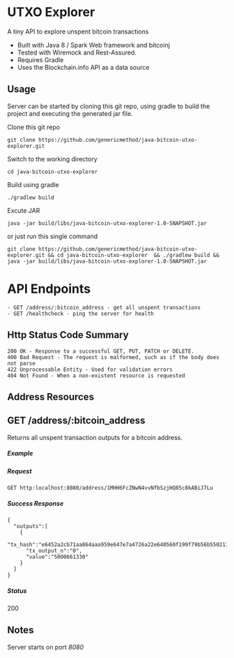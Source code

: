 # UTXO Explorer

A tiny API to explore unspent bitcoin transactions

- Built with Java 8 / Spark Web framework and bitcoinj
- Tested with Wiremock and Rest-Assured.
- Requires Gradle
- Uses the Blockchain.info API as a data source


## Usage

Server can be started by cloning this git repo, using gradle to build the project and executing
the generated jar file.

Clone this git repo
```
git clone https://github.com/genericmethod/java-bitcoin-utxo-explorer.git
```

Switch to the working directory
```
cd java-bitcoin-utxo-explorer
```

Build using gradle
```
./gradlew build
```
Excute JAR
```
java -jar build/libs/java-bitcoin-utxo-explorer-1.0-SNAPSHOT.jar
```
or just run this single command
```
git clone https://github.com/genericmethod/java-bitcoin-utxo-explorer.git && cd java-bitcoin-utxo-explorer  && ./gradlew build && java -jar build/libs/java-bitcoin-utxo-explorer-1.0-SNAPSHOT.jar
```

# API Endpoints

```
- GET /address/:bitcoin_address - get all unspent transactions
- GET /healthcheck - ping the server for health
```

## Http Status Code Summary

```
200 OK - Response to a successful GET, PUT, PATCH or DELETE.
400 Bad Request - The request is malformed, such as if the body does not parse
422 Unprocessable Entity - Used for validation errors
404 Not Found - When a non-existent resource is requested
```

## Address Resources

## GET /address/:bitcoin_address
Returns all unspent transaction outputs for a bitcoin address.

##### Example

##### Request

```
GET http:localhost:8080/address/1MHH6FcZNwN4vvNfbSzjHQ85c8kABiJ7Lu
```

##### Success Response

```
{
  "outputs":[
    {
      "tx_hash":"e6452a2cb71aa864aaa959e647e7a4726a22e640560f199f79b56b5502114c37",
      "tx_output_n":"0",
      "value":"5000661330"
    }
  ]
}
```

##### Status

200

## Notes

Server starts on port *8080*




